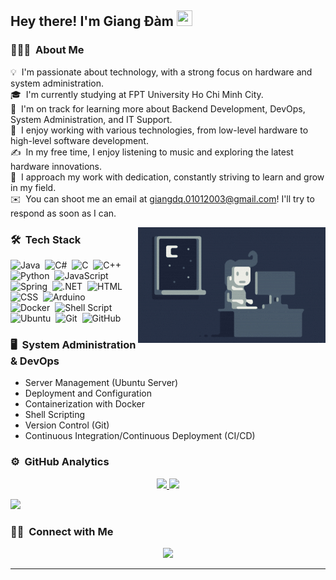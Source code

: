 <h2>Hey there! I'm Giang Đàm <img src="https://media.giphy.com/media/hvRJCLFzcasrR4ia7z/giphy.gif" width="25px" height="25px"></h2>

### 👨🏻‍💻 &nbsp;About Me

💡 &nbsp;I'm passionate about technology, with a strong focus on hardware and system administration.\
🎓 &nbsp;I'm currently studying at FPT University Ho Chi Minh City.\
🌱 &nbsp;I'm on track for learning more about Backend Development, DevOps, System Administration, and IT Support.\
🔧 &nbsp;I enjoy working with various technologies, from low-level hardware to high-level software development.\
✍️ &nbsp;In my free time, I enjoy listening to music and exploring the latest hardware innovations.\
💬 &nbsp;I approach my work with dedication, constantly striving to learn and grow in my field.\
✉️ &nbsp;You can shoot me an email at giangdq.01012003@gmail.com! I'll try to respond as soon as I can.

<img alt="Night Coding" src="https://raw.githubusercontent.com/AVS1508/AVS1508/master/assets/Night-Coding.gif" align="right"/>

### 🛠 &nbsp;Tech Stack

![Java](https://img.shields.io/badge/-Java-05122A?style=flat&logo=Java&logoColor=FFA518)&nbsp;
![C#](https://img.shields.io/badge/-C%23-05122A?style=flat&logo=c-sharp&logoColor=239120)&nbsp;
![C](https://img.shields.io/badge/-C-05122A?style=flat&logo=C&logoColor=A8B9CC)&nbsp;
![C++](https://img.shields.io/badge/-C++-05122A?style=flat&logo=C%2B%2B&logoColor=00599C)&nbsp;
![Python](https://img.shields.io/badge/-Python-05122A?style=flat&logo=python)&nbsp;
![JavaScript](https://img.shields.io/badge/-JavaScript-05122A?style=flat&logo=javascript)\
![Spring](https://img.shields.io/badge/-Spring-05122A?style=flat&logo=spring&logoColor=6DB33F)&nbsp;
![.NET](https://img.shields.io/badge/-.NET-05122A?style=flat&logo=.net&logoColor=512BD4)&nbsp;
![HTML](https://img.shields.io/badge/-HTML-05122A?style=flat&logo=HTML5)&nbsp;
![CSS](https://img.shields.io/badge/-CSS-05122A?style=flat&logo=CSS3&logoColor=1572B6)&nbsp;
![Arduino](https://img.shields.io/badge/-Arduino-05122A?style=flat&logo=arduino&logoColor=00979D)\
![Docker](https://img.shields.io/badge/-Docker-05122A?style=flat&logo=docker)&nbsp;
![Shell Script](https://img.shields.io/badge/-Shell_Script-05122A?style=flat&logo=gnu-bash&logoColor=white)&nbsp;
![Ubuntu](https://img.shields.io/badge/-Ubuntu-05122A?style=flat&logo=ubuntu&logoColor=E95420)&nbsp;
![Git](https://img.shields.io/badge/-Git-05122A?style=flat&logo=git)&nbsp;
![GitHub](https://img.shields.io/badge/-GitHub-05122A?style=flat&logo=github)&nbsp;

### 🖥 &nbsp;System Administration & DevOps

- Server Management (Ubuntu Server)
- Deployment and Configuration
- Containerization with Docker
- Shell Scripting
- Version Control (Git)
- Continuous Integration/Continuous Deployment (CI/CD)

### ⚙️ &nbsp;GitHub Analytics

<p align="center">
<a href="https://github.com/wakiwaki2922">
  <img height="180em" src="https://github-readme-stats-eight-theta.vercel.app/api?username=wakiwaki2922&show_icons=true&theme=algolia&include_all_commits=true&count_private=true"/>
  <img height="180em" src="https://github-readme-stats-eight-theta.vercel.app/api/top-langs/?username=wakiwaki2922&layout=compact&langs_count=8&theme=algolia"/>
</a>
</p>

![](https://komarev.com/ghpvc/?username=wakiwaki2922&color=blueviolet)

### 🤝🏻 &nbsp;Connect with Me

<p align="center">
<a href="mailto:giangdq.01012003@gmail.com"><img src="https://img.shields.io/badge/-giangdq.01012003@gmail.com-D14836?style=flat&logo=Gmail&logoColor=white"/></a>
</p>

-----
